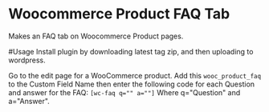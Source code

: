 Woocommerce Product FAQ Tab
===========================

Makes an FAQ tab on Woocommerce Product pages.

#Usage
Install plugin by downloading latest tag zip, and then uploading to wordpress.

Go to the edit page for a WooCommerce product. Add this ```wooc_product_faq``` to the Custom Field Name then enter the following code for each Question and answer for the FAQ:
```[wc-faq q="" a=""]```
Where q="Question" and a="Answer".
